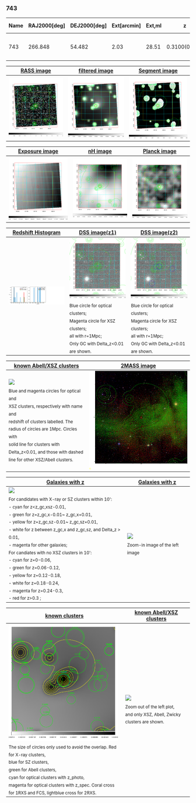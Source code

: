 <div STYLE="page-break-after: always;"></div>

### 743

|Name|RAJ2000[deg]|DEJ2000[deg] |Ext[arcmin]| Ext,ml | z | z_src| C|GC(XSZ,Delta_z<0.01)| GC(OPT,Delta_z<0.01)|GC| R_sig[arcmin] | R500[arcmin] | R500[Mpc]| CRsig[c/s] | CR500[c/s] |L500[1E44 erg/s]|F500[1E-12 erg/s/cm^2]| M500[1E14 Msun]|Tx[keV]|Cnt_sig|Beta|Rc[arcmin]|Comment|Alias|
|---|---|---|---|---|---|------|---|--------|---------|----------|---|---|---|---|---|---|---|---|---|---|---|---|---|---|
|743| 266.848| 54.482| 2.03| 28.51| 0.3100(0.000)| z_xsz| B| Tar| N, W| C, N, Tar, W| 12.212| 3.832| 1.048| 0.067(0.016)| 0.060(0.014)| 3.709(0.666)| 1.192(0.214)| 4.50(0.38)| 6.00(0.32)| 172.2| 0.546(-0.034+0.076)| 2.221(-0.468+0.790)| -| t063|

|[RASS image](../image/743/743_img.pdf)|[filtered image](../image/743/743_fil.pdf)|[Segment image](../image/743/743_seg.pdf)|
|-------------------|--------------------|-------------------|
| <img src="../image/743/743_img.png" width="300">  | <img src="../image/743/743_fil.png" width="300">   | <img src="../image/743/743_seg.png" width="300">  |

|[Exposure image](../image/743/743_mex.pdf)| [nH image](../image/743/743_nh.pdf)| [Planck image](../image/743/743_p.pdf)|
|-------------------|--------------------|-------------------|
|<img src="../image/743/743_mex.png" width="300">   | <img src="../image/743/743_nh.png" width="300">    | <img src="../image/743/743_p.png" width="300"> |

|[Redshift Histogram](../image/743/743_zg.pdf) | [DSS image(z1)](../image/743/743_dss_z1.pdf)      |  [DSS image(z2)](../image/743/743_dss_z2.pdf)    |
|-------------------|--------------------|-------------------|
|<img src="../image/743/743_zg.png" width="300"> |<img src="../image/743/743_dss_z1.png" width="300"> <sub><br>Blue circle for optical clusters; <br>Magenta circle for XSZ clusters; <br>all with r=1Mpc; <br>Only GC with Delta_z<0.01 are shown. </sub>| <img src="../image/743/743_dss_z2.png" width="300"><sub><br>Blue circle for optical clusters; <br>Magenta circle for XSZ clusters; <br>all with r=1Mpc; <br>Only GC with Delta_z<0.01 are shown. </sub> |

|[known Abell/XSZ clusters](../image/743/743_m.pdf) | [2MASS image](../image/743/743_2mass.pdf)      |
|-------------------|-------------------|
|<img src=../image/743/743_m.png width="300"> <br><sub>Blue and magenta circles for optical and <br>XSZ clusters, respectively with name and <br>redshift of clusters labelled. The <br>radius of circles are 1Mpc. Circles with <br>solid line for clusters with <br>Delta_z<0.01, and those with dashed <br>line for other XSZ/Abell clusters.        </sub>|<img src="../image/743/743_2mass.png" width="300">  |

|[Galaxies with z](../image/743/743_opt_ned.pdf) |[Galaxies with z](../image/743/743_opt_ned_zoom.pdf) |
|-------------------|-------------------|
| <img src=../image/743/743_opt_ned.png width="300"> <br><sub> For candidates with X-ray or SZ clusters within 10': <br> - cyan for z<z_gc,xsz-0.01, <br> - green for z=z_gc,x-0.01~ z_gc,x+0.01, <br> - yellow for z=z_gc,sz-0.01~ z_gc,sz+0.01, <br> - white for z between z_gc,x and z_gc,sz, and Delta_z > 0.01, <br> - magenta for other galaxies; <br>For candiates with no XSZ clusters in 10': <br> - cyan for z=0-0.06, <br> - green for z=0.06-0.12, <br> - yellow for z=0.12-0.18, <br> - white for z=0.18-0.24, <br> - magenta for z=0.24-0.3, <br> - red for z>0.3 ;  </sub>|<img src=../image/743/743_opt_ned_zoom.png width="300">  <br><sub> Zoom-in image of the left image</sub>|

|[known clusters](../image/743/743_gc.pdf) |[known Abell/XSZ clusters](../image/743/743_gc_large.pdf) |
|-------------------|-------------------|
| <img src=../image/743/743_gc.png width="300"> <br><sub> The size of circles only used to avoid the overlap. Red for X-ray clusters, <br> blue for SZ clusters, <br> green for Abell clusters, <br> cyan for optical clusters with z_photo, <br> magenta for optical clusters with z_spec. Coral cross for 1RXS and FCS, lightblue cross for 2RXS. </sub>|<img src=../image/743/743_gc_large.png width="300"> <br><sub> Zoom out of the left plot, <br> and only XSZ, Abell, Zwicky clusters are shown. </sub> |



